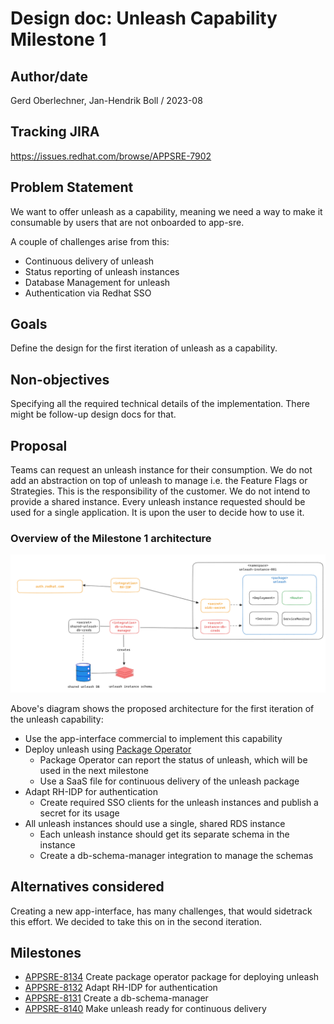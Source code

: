 # Design doc: Unleash Capability Milestone 1

## Author/date


Gerd Oberlechner, Jan-Hendrik Boll / 2023-08

## Tracking JIRA

https://issues.redhat.com/browse/APPSRE-7902

## Problem Statement

We want to offer unleash as a capability, meaning we need a way to make it consumable by users that are not onboarded to app-sre.

A couple of challenges arise from this:

* Continuous delivery of unleash 
* Status reporting of unleash instances
* Database Management for unleash
* Authentication via Redhat SSO


## Goals

Define the design for the first iteration of unleash as a capability.


## Non-objectives

Specifying all the required technical details of the implementation. There might be follow-up design docs for that.

## Proposal

Teams can request an unleash instance for their consumption. We do not add an abstraction on top of unleash to manage i.e. the Feature Flags or Strategies. This is the responsibility of the customer. We do not intend to provide a shared instance. Every unleash instance requested should be used for a single application. It is upon the user to decide how to use it.

### Overview of the Milestone 1 architecture

![Alt text](images/unleash-capability.png)

Above's diagram shows the proposed architecture for the first iteration of the unleash capability:

* Use the app-interface commercial to implement this capability
* Deploy unleash using [Package Operator](https://gitlab.cee.redhat.com/lp-sre/package-operator)
  * Package Operator can report the status of unleash, which will be used in the next milestone
  * Use a SaaS file for continuous delivery of the unleash package
* Adapt RH-IDP for authentication
  * Create required SSO clients for the unleash instances and publish a secret for its usage
* All unleash instances should use a single, shared RDS instance
  * Each unleash instance should get its separate schema in the instance
  * Create a db-schema-manager integration to manage the schemas


## Alternatives considered

Creating a new app-interface, has many challenges, that would sidetrack this effort. We decided to take this on in the second iteration.

## Milestones

* [APPSRE-8134](https://issues.redhat.com/browse/APPSRE-8134) Create package operator package for deploying unleash
* [APPSRE-8132](https://issues.redhat.com/browse/APPSRE-8132) Adapt RH-IDP for authentication
* [APPSRE-8131](https://issues.redhat.com/browse/APPSRE-8131) Create a db-schema-manager
* [APPSRE-8140](https://issues.redhat.com/browse/APPSRE-8140) Make unleash ready for continuous delivery
